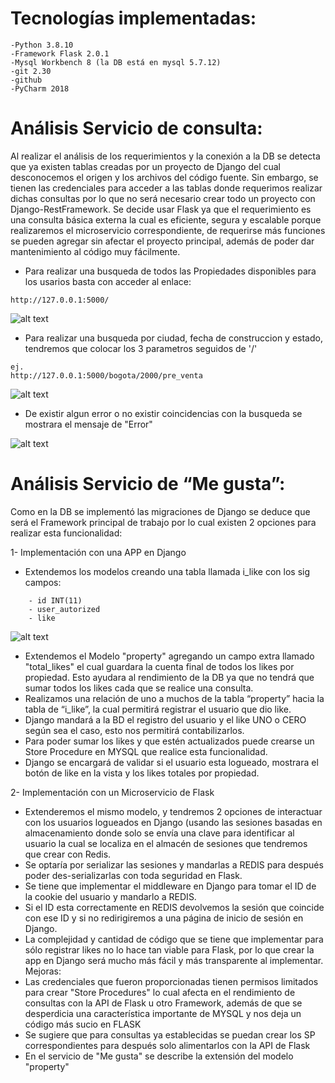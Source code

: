 # Tecnologías implementadas:
```
-Python 3.8.10
-Framework Flask 2.0.1
-Mysql Workbench 8 (la DB está en mysql 5.7.12)
-git 2.30
-github
-PyCharm 2018
```


# Análisis Servicio de consulta:

Al realizar el análisis de los requerimientos y la conexión a la DB se detecta que ya existen tablas creadas por un proyecto de Django del cual desconocemos el origen y los archivos del código fuente.
Sin embargo, se tienen las credenciales para acceder a las tablas donde requerimos realizar dichas consultas por lo que no será necesario crear todo un proyecto con Django-RestFramework.
Se decide usar Flask ya que el requerimiento es una consulta básica externa la cual es eficiente, segura y escalable porque realizaremos el microservicio correspondiente, de requerirse más funciones se pueden agregar sin afectar el proyecto principal, además de poder dar mantenimiento al código muy fácilmente.

- Para realizar una busqueda de todos las Propiedades disponibles para los usarios basta con acceder al enlace:
```
http://127.0.0.1:5000/
````
![alt text](11.png "Logo Title Text 2")

- Para realizar una busqueda por ciudad, fecha de construccion y estado, tendremos que colocar los 3 parametros seguidos de '/' 
```
ej. 
http://127.0.0.1:5000/bogota/2000/pre_venta
```
![alt text](12.png "Logo Title Text 3")

- De existir algun error o no existir coincidencias con la busqueda se mostrara el mensaje de "Error"

![alt text](13.png "Logo Title Text 4")


# Análisis Servicio de “Me gusta”:

Como en la DB se implementó las migraciones de Django se deduce que será el Framework principal de trabajo por lo cual existen 2 opciones para realizar esta funcionalidad:

1- Implementación con una APP en Django
- Extendemos los modelos creando una tabla llamada i_like con los sig campos:
```
	- id INT(11)
	- user_autorized 
	- like
```   
![alt text](14.png "Logo Title Text 1") 
	
- Extendemos el Modelo "property" agregando un campo extra llamado "total_likes" el cual guardara la cuenta final de todos los likes por propiedad. Esto ayudara al rendimiento de la DB ya que no tendrá que sumar todos los likes cada que se realice una consulta.
- Realizamos una relación de uno a muchos de la tabla “property” hacia la tabla de “i_like”, la cual permitirá registrar el usuario que dio like.
 - Django mandará a la BD el registro del usuario y el like UNO o CERO según sea el caso, esto nos permitirá contabilizarlos.
- Para poder sumar los likes y que estén actualizados puede crearse un Store Procedure en MYSQL que realice esta funcionalidad.
- Django se encargará de validar si el usuario esta logueado, mostrara el botón de like en la vista y los likes totales por propiedad.

2- Implementación con un Microservicio de Flask 
- Extenderemos el mismo modelo, y tendremos 2 opciones de interactuar con los usuarios logueados en Django (usando las sesiones basadas en almacenamiento donde solo se envía una clave para identificar al usuario la cual se localiza en el almacén de sesiones que tendremos que crear con Redis.
- Se optaría por serializar las sesiones y mandarlas a REDIS para después poder des-serializarlas con toda seguridad en Flask.
- Se tiene que implementar el middleware en Django para tomar el ID de la cookie del usuario y mandarlo a REDIS.
- Si el ID esta correctamente en REDIS devolvemos la sesión que coincide con ese ID y si no redirigiremos a una página de inicio de sesión en Django.
- La complejidad y cantidad de código que se tiene que implementar para sólo registrar likes no lo hace tan viable para Flask, por lo que crear la app en Django será mucho más fácil y más transparente al implementar.
 Mejoras:
- Las credenciales que fueron proporcionadas tienen permisos limitados para crear "Store Procedures" lo cual afecta en el rendimiento de consultas con la API de Flask u otro Framework, además de que se desperdicia una característica importante de MYSQL y nos deja un código más sucio en FLASK
- Se sugiere que para consultas ya establecidas se puedan crear los SP correspondientes para después solo alimentarlos con la API de Flask
- En el servicio de "Me gusta" se describe la extensión del modelo "property"

